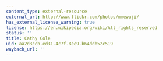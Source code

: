 ```yaml
---
content_type: external-resource
external_url: http://www.flickr.com/photos/mmewuji/
has_external_license_warning: true
license: https://en.wikipedia.org/wiki/All_rights_reserved
status: ''
title: Cathy Cole
uid: aa2d3ccb-ed31-4c7f-8ee9-b64ddb52c519
wayback_url: ''
---
```


